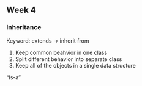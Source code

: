 ## Week 4

### Inheritance

Keyword: extends -> inherit from



1. Keep common beahvior in one class
2. Split different behavior into separate class
3. Keep all of the objects in a single data structure



“Is-a”

